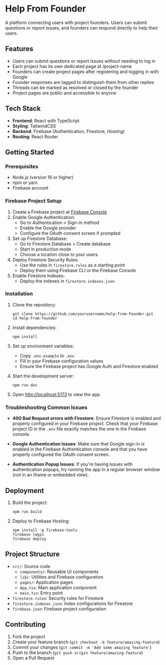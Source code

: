 # Help From Founder

A platform connecting users with project founders. Users can submit questions or report issues, and founders can respond directly to help their users.

## Features

- Users can submit questions or report issues without needing to log in
- Each project has its own dedicated page at /project-name
- Founders can create project pages after registering and logging in with Google
- Founder responses are tagged to distinguish them from other replies
- Threads can be marked as resolved or closed by the founder
- Project pages are public and accessible to anyone

## Tech Stack

- **Frontend**: React with TypeScript
- **Styling**: TailwindCSS
- **Backend**: Firebase (Authentication, Firestore, Hosting)
- **Routing**: React Router

## Getting Started

### Prerequisites

- Node.js (version 16 or higher)
- npm or yarn
- Firebase account

### Firebase Project Setup

1. Create a Firebase project at [Firebase Console](https://console.firebase.google.com/)
2. Enable Google Authentication:
   - Go to Authentication > Sign-in method
   - Enable the Google provider
   - Configure the OAuth consent screen if prompted
3. Set up Firestore Database:
   - Go to Firestore Database > Create database
   - Start in production mode
   - Choose a location close to your users
4. Deploy Firestore Security Rules:
   - Use the rules in `firestore.rules` as a starting point
   - Deploy them using Firebase CLI or the Firebase Console
5. Enable Firestore Indexes:
   - Deploy the indexes in `firestore.indexes.json`

### Installation

1. Clone the repository:
   ```
   git clone https://github.com/yourusername/help-from-founder.git
   cd help-from-founder
   ```

2. Install dependencies:
   ```
   npm install
   ```

3. Set up environment variables:
   - Copy `.env.example` to `.env`
   - Fill in your Firebase configuration values
   - Ensure the Firebase project has Google Auth and Firestore enabled

4. Start the development server:
   ```
   npm run dev
   ```

5. Open [http://localhost:5173](http://localhost:5173) to view the app.

### Troubleshooting Common Issues

- **400 Bad Request errors with Firestore**: Ensure Firestore is enabled and properly configured in your Firebase project. Check that your Firebase project ID in the `.env` file exactly matches the one in the Firebase console.

- **Google Authentication Issues**: Make sure that Google sign-in is enabled in the Firebase Authentication console and that you have properly configured the OAuth consent screen.

- **Authentication Popup Issues**: If you're having issues with authentication popups, try running the app in a regular browser window (not in an iframe or embedded view).

## Deployment

1. Build the project:
   ```
   npm run build
   ```

2. Deploy to Firebase Hosting:
   ```
   npm install -g firebase-tools
   firebase login
   firebase deploy
   ```

## Project Structure

- `src/`: Source code
  - `components/`: Reusable UI components
  - `lib/`: Utilities and Firebase configuration
  - `pages/`: Application pages
  - `App.tsx`: Main application component
  - `main.tsx`: Entry point
- `firestore.rules`: Security rules for Firestore
- `firestore.indexes.json`: Index configurations for Firestore
- `firebase.json`: Firebase project configuration

## Contributing

1. Fork the project
2. Create your feature branch (`git checkout -b feature/amazing-feature`)
3. Commit your changes (`git commit -m 'Add some amazing feature'`)
4. Push to the branch (`git push origin feature/amazing-feature`)
5. Open a Pull Request
